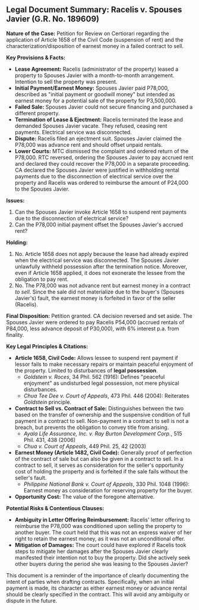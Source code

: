 ## Legal Document Summary: Racelis v. Spouses Javier (G.R. No. 189609)

**Nature of the Case:** Petition for Review on Certiorari regarding the application of Article 1658 of the Civil Code (suspension of rent) and the characterization/disposition of earnest money in a failed contract to sell.

**Key Provisions & Facts:**

*   **Lease Agreement:** Racelis (administrator of the property) leased a property to Spouses Javier with a month-to-month arrangement. Intention to sell the property was present.
*   **Initial Payment/Earnest Money:** Spouses Javier paid P78,000, described as "initial payment or goodwill money" but intended as earnest money for a potential sale of the property for P3,500,000.
*   **Failed Sale:** Spouses Javier could not secure financing and purchased a different property.
*   **Termination of Lease & Ejectment:** Racelis terminated the lease and demanded Spouses Javier vacate. They refused, ceasing rent payments. Electrical service was disconnected.
*   **Dispute:** Racelis filed an ejectment suit. Spouses Javier claimed the P78,000 was advance rent and should offset unpaid rentals.
*   **Lower Courts:** MTC dismissed the complaint and ordered return of the P78,000. RTC reversed, ordering the Spouses Javier to pay accrued rent and declared they could recover the P78,000 in a separate proceeding. CA declared the Spouses Javier were justified in withholding rental payments due to the disconnection of electrical service over the property and Racelis was ordered to reimburse the amount of P24,000 to the Spouses Javier.

**Issues:**

1.  Can the Spouses Javier invoke Article 1658 to suspend rent payments due to the disconnection of electrical service?
2.  Can the P78,000 initial payment offset the Spouses Javier's accrued rent?

**Holding:**

1.  No. Article 1658 does not apply because the lease had already expired when the electrical service was disconnected. The Spouses Javier unlawfully withheld possession after the termination notice. Moreover, even if Article 1658 applied, it does not exonerate the lessee from the obligation to pay rent.
2.  No. The P78,000 was not advance rent but earnest money in a contract *to sell*. Since the sale did not materialize due to the buyer's (Spouses Javier's) fault, the earnest money is forfeited in favor of the seller (Racelis).

**Final Disposition:** Petition granted. CA decision reversed and set aside. The Spouses Javier were ordered to pay Racelis P54,000 (accrued rentals of P84,000, less advance deposit of P30,000), with 6% interest p.a. from finality.

**Key Legal Principles & Citations:**

*   **Article 1658, Civil Code:** Allows lessee to suspend rent payment if lessor fails to make necessary repairs or maintain peaceful enjoyment of the property. Limited to disturbances of **legal possession**.
    *   *Goldstein v. Roces*, 34 Phil. 562 (1916): Defines "peaceful enjoyment" as undisturbed legal possession, not mere physical disturbances.
    *   *Chua Tee Dee v. Court of Appeals*, 473 Phil. 446 (2004): Reiterates *Goldstein* principle.
*   **Contract to Sell vs. Contract of Sale:** Distinguishes between the two based on the transfer of ownership and the suspensive condition of full payment in a contract to sell. Non-payment in a contract to sell is not a breach, but prevents the obligation to convey title from arising.
    *   *Ayala Life Assurance, Inc. v. Ray Burton Development Corp.*, 515 Phil. 431, 438 (2006)
    *   *Chua v. Court of Appeals*, 449 Phil. 25, 42 (2003)
*   **Earnest Money (Article 1482, Civil Code):** Generally proof of perfection of the contract of sale but can also be given in a contract to sell. In a contract to sell, it serves as consideration for the seller's opportunity cost of holding the property and is forfeited if the sale fails without the seller's fault.
    *   *Philippine National Bank v. Court of Appeals*, 330 Phil. 1048 (1996): Earnest money as consideration for reserving property for the buyer.
*   **Opportunity Cost:**  The value of the foregone alternative.

**Potential Risks & Contentious Clauses:**

*   **Ambiguity in Letter Offering Reimbursement:** Racelis' letter offering to reimburse the P78,000 was conditioned upon selling the property to another buyer. The court held that this was not an express waiver of her right to retain the earnest money, as it was not an unconditional offer.
*   **Mitigation of Damages:** The court could have explored if Racelis took steps to mitigate her damages after the Spouses Javier clearly manifested their intention not to buy the property. Did she actively seek other buyers during the period she was leasing to the Spouses Javier?

This document is a reminder of the importance of clearly documenting the intent of parties when drafting contracts. Specifically, when an initial payment is made, its character as either earnest money or advance rental should be clearly specified in the contract. This will avoid any ambiguity or dispute in the future.
